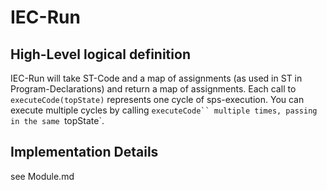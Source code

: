 IEC-Run
====

High-Level logical definition
----

IEC-Run will take ST-Code and a map of assignments (as used in ST in Program-Declarations) and
return a map of assignments. Each call to `executeCode(topState)` represents one cycle of sps-execution.
You can execute multiple cycles by calling `executeCode`` multiple times, passing in the same `topState`.

Implementation Details
---
 see Module.md